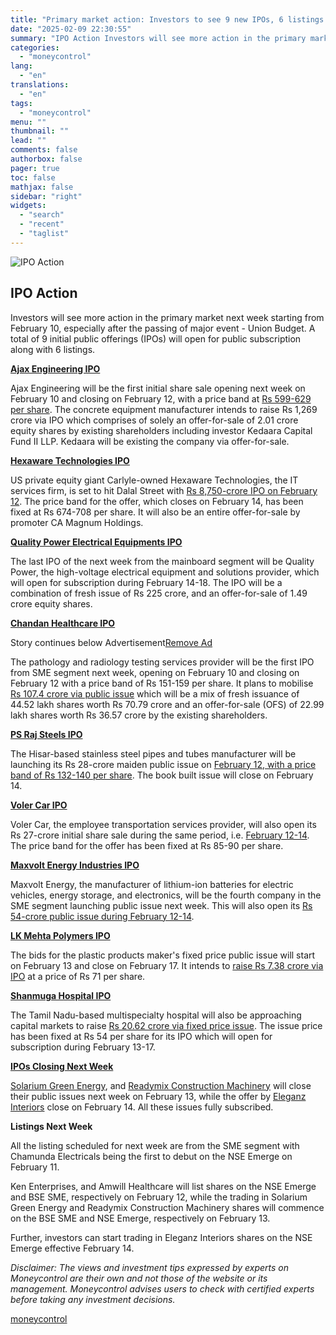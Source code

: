 ```yaml
---
title: "Primary market action: Investors to see 9 new IPOs, 6 listings next week"
date: "2025-02-09 22:30:55"
summary: "IPO Action Investors will see more action in the primary market next week starting from February 10, especially after the passing of major event - Union Budget. A total of 9 initial public offerings (IPOs) will open for public subscription along with 6 listings.Ajax Engineering IPOAjax Engineering will be the..."
categories:
  - "moneycontrol"
lang:
  - "en"
translations:
  - "en"
tags:
  - "moneycontrol"
menu: ""
thumbnail: ""
lead: ""
comments: false
authorbox: false
pager: true
toc: false
mathjax: false
sidebar: "right"
widgets:
  - "search"
  - "recent"
  - "taglist"
---
```


![IPO Action](//stat1.moneycontrol.com/mcnews//images/grey_bg.gif "IPO Action")

IPO Action
----------

 

Investors will see more action in the primary market next week starting from February 10, especially after the passing of major event - Union Budget. A total of 9 initial public offerings (IPOs) will open for public subscription along with 6 listings.

**[Ajax Engineering IPO](https://www.moneycontrol.com/ipo/ajax-engineering-ltd-ael08-ipodetail)**

Ajax Engineering will be the first initial share sale opening next week on February 10 and closing on February 12, with a price band at [Rs 599-629 per share](https://www.moneycontrol.com/ipo/ajax-engineering-ltd-ael08-ipodetail). The concrete equipment manufacturer intends to raise Rs 1,269 crore via IPO which comprises of solely an offer-for-sale of 2.01 crore equity shares by existing shareholders including investor Kedaara Capital Fund II LLP. Kedaara will be existing the company via offer-for-sale.

**[Hexaware Technologies IPO](https://www.moneycontrol.com/ipo/hexaware-technologies-ltd-htl03-ipodetail)**

US private equity giant Carlyle-owned Hexaware Technologies, the IT services firm, is set to hit Dalal Street with [Rs 8,750-crore IPO on February 12](https://www.moneycontrol.com/ipo/hexaware-technologies-ltd-htl03-ipodetail). The price band for the offer, which closes on February 14, has been fixed at Rs 674-708 per share. It will also be an entire offer-for-sale by promoter CA Magnum Holdings.

**[Quality Power Electrical Equipments IPO](https://www.moneycontrol.com/ipo)**

The last IPO of the next week from the mainboard segment will be Quality Power, the high-voltage electrical equipment and solutions provider, which will open for subscription during February 14-18. The IPO will be a combination of fresh issue of Rs 225 crore, and an offer-for-sale of 1.49 crore equity shares.

**[Chandan Healthcare IPO](https://www.moneycontrol.com/ipo/chandan-healthcare-ltd-chl01-ipodetail)**

Story continues below Advertisement[Remove Ad](https://www.moneycontrol.com/promos/pro.php)

The pathology and radiology testing services provider will be the first IPO from SME segment next week, opening on February 10 and closing on February 12 with a price band of Rs 151-159 per share. It plans to mobilise [Rs 107.4 crore via public issue](https://www.moneycontrol.com/ipo/chandan-healthcare-ltd-chl01-ipodetail) which will be a mix of fresh issuance of 44.52 lakh shares worth Rs 70.79 crore and an offer-for-sale (OFS) of 22.99 lakh shares worth Rs 36.57 crore by the existing shareholders.

**[PS Raj Steels IPO](https://www.moneycontrol.com/ipo/p-s-raj-steels-ltd-rsl11-ipodetail)**

The Hisar-based stainless steel pipes and tubes manufacturer will be launching its Rs 28-crore maiden public issue on [February 12, with a price band of Rs 132-140 per share](https://www.moneycontrol.com/ipo/p-s-raj-steels-ltd-rsl11-ipodetail). The book built issue will close on February 14.

**[Voler Car IPO](https://www.moneycontrol.com/ipo/voler-car-ltd-vcl03-ipodetail)**

Voler Car, the employee transportation services provider, will also open its Rs 27-crore initial share sale during the same period, i.e. [February 12-14](https://www.moneycontrol.com/ipo/voler-car-ltd-vcl03-ipodetail). The price band for the offer has been fixed at Rs 85-90 per share.

**[Maxvolt Energy Industries IPO](https://www.moneycontrol.com/ipo/maxvolt-energy-industries-ltd-mei04-ipodetail)**

Maxvolt Energy, the manufacturer of lithium-ion batteries for electric vehicles, energy storage, and electronics, will be the fourth company in the SME segment launching public issue next week. This will also open its [Rs 54-crore public issue during February 12-14](https://www.moneycontrol.com/ipo/maxvolt-energy-industries-ltd-mei04-ipodetail).

**[LK Mehta Polymers IPO](https://www.moneycontrol.com/ipo/lk-mehta-polymers-ltd-lmp-ipodetail)**

The bids for the plastic products maker's fixed price public issue will start on February 13 and close on February 17. It intends to [raise Rs 7.38 crore via IPO](https://www.moneycontrol.com/ipo/lk-mehta-polymers-ltd-lmp-ipodetail) at a price of Rs 71 per share.

**[Shanmuga Hospital IPO](https://www.moneycontrol.com/ipo/shanmuga-hospital-ltd-shl02-ipodetail)**

The Tamil Nadu-based multispecialty hospital will also be approaching capital markets to raise [Rs 20.62 crore via fixed price issue](https://www.moneycontrol.com/ipo/shanmuga-hospital-ltd-shl02-ipodetail). The issue price has been fixed at Rs 54 per share for its IPO which will open for subscription during February 13-17.

**[IPOs Closing Next Week](https://www.moneycontrol.com/ipo)**

[Solarium Green Energy](https://www.moneycontrol.com/ipo/solarium-green-energy-ltd-sge04-ipodetail), and [Readymix Construction Machinery](https://www.moneycontrol.com/ipo/readymix-construction-machinery-ltd-rcml-ipodetail) will close their public issues next week on February 13, while the offer by [Eleganz Interiors](https://www.moneycontrol.com/ipo/eleganz-interiors-ltd-eil04-ipodetail) close on February 14. All these issues fully subscribed.

**Listings Next Week**

All the listing scheduled for next week are from the SME segment with Chamunda Electricals being the first to debut on the NSE Emerge on February 11.

Ken Enterprises, and Amwill Healthcare will list shares on the NSE Emerge and BSE SME, respectively on February 12, while the trading in Solarium Green Energy and Readymix Construction Machinery shares will commence on the BSE SME and NSE Emerge, respectively on February 13.

Further, investors can start trading in Eleganz Interiors shares on the NSE Emerge effective February 14.

*Disclaimer: The views and investment tips expressed by experts on Moneycontrol are their own and not those of the website or its management. Moneycontrol advises users to check with certified experts before taking any investment decisions.*

[moneycontrol](https://www.moneycontrol.com/news/business/ipo/primary-market-action-investors-to-see-9-new-ipos-6-listings-next-week-12935030.html)
